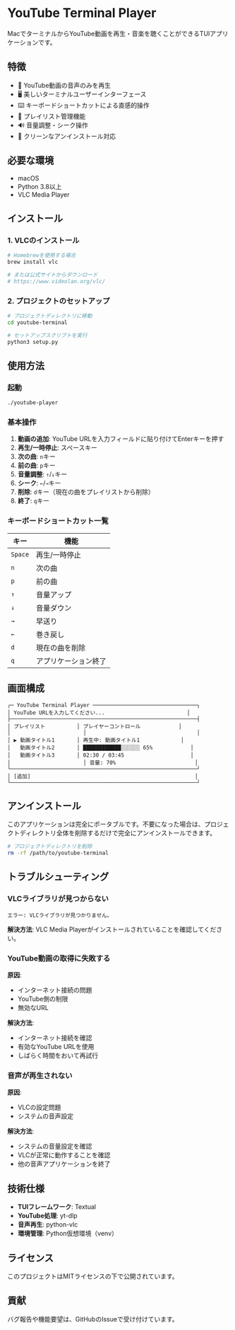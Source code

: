 # YouTube Terminal Player

MacでターミナルからYouTube動画を再生・音楽を聴くことができるTUIアプリケーションです。

## 特徴

- 🎵 YouTube動画の音声のみを再生
- 🖥️ 美しいターミナルユーザーインターフェース
- ⌨️ キーボードショートカットによる直感的操作
- 📝 プレイリスト管理機能
- 🔊 音量調整・シーク操作
- 🧹 クリーンなアンインストール対応

## 必要な環境

- macOS
- Python 3.8以上
- VLC Media Player

## インストール

### 1. VLCのインストール

```bash
# Homebrewを使用する場合
brew install vlc

# または公式サイトからダウンロード
# https://www.videolan.org/vlc/
```

### 2. プロジェクトのセットアップ

```bash
# プロジェクトディレクトリに移動
cd youtube-terminal

# セットアップスクリプトを実行
python3 setup.py
```

## 使用方法

### 起動

```bash
./youtube-player
```

### 基本操作

1. **動画の追加**: YouTube URLを入力フィールドに貼り付けてEnterキーを押す
2. **再生/一時停止**: スペースキー
3. **次の曲**: `n`キー
4. **前の曲**: `p`キー
5. **音量調整**: `↑`/`↓`キー
6. **シーク**: `←`/`→`キー
7. **削除**: `d`キー（現在の曲をプレイリストから削除）
8. **終了**: `q`キー

### キーボードショートカット一覧

| キー | 機能 |
|------|------|
| `Space` | 再生/一時停止 |
| `n` | 次の曲 |
| `p` | 前の曲 |
| `↑` | 音量アップ |
| `↓` | 音量ダウン |
| `→` | 早送り |
| `←` | 巻き戻し |
| `d` | 現在の曲を削除 |
| `q` | アプリケーション終了 |

## 画面構成

```
┌─ YouTube Terminal Player ─────────────────────────────────┐
│ YouTube URLを入力してください...                          │
├───────────────────────────────────────────────────────────┤
│ プレイリスト          │ プレイヤーコントロール            │
│                       │                                   │
│ ▶ 動画タイトル1       │ 再生中: 動画タイトル1             │
│   動画タイトル2       │ ████████████░░░░░░ 65%            │
│   動画タイトル3       │ 02:30 / 03:45                     │
│                       │ 音量: 70%                         │
└───────────────────────────────────────────────────────────┘
│ [追加]                                                    │
└───────────────────────────────────────────────────────────┘
```

## アンインストール

このアプリケーションは完全にポータブルです。不要になった場合は、プロジェクトディレクトリ全体を削除するだけで完全にアンインストールできます。

```bash
# プロジェクトディレクトリを削除
rm -rf /path/to/youtube-terminal
```

## トラブルシューティング

### VLCライブラリが見つからない

```
エラー: VLCライブラリが見つかりません。
```

**解決方法**: VLC Media Playerがインストールされていることを確認してください。

### YouTube動画の取得に失敗する

**原因**: 
- インターネット接続の問題
- YouTube側の制限
- 無効なURL

**解決方法**: 
- インターネット接続を確認
- 有効なYouTube URLを使用
- しばらく時間をおいて再試行

### 音声が再生されない

**原因**: 
- VLCの設定問題
- システムの音声設定

**解決方法**: 
- システムの音量設定を確認
- VLCが正常に動作することを確認
- 他の音声アプリケーションを終了

## 技術仕様

- **TUIフレームワーク**: Textual
- **YouTube処理**: yt-dlp
- **音声再生**: python-vlc
- **環境管理**: Python仮想環境（venv）

## ライセンス

このプロジェクトはMITライセンスの下で公開されています。

## 貢献

バグ報告や機能要望は、GitHubのIssueで受け付けています。 